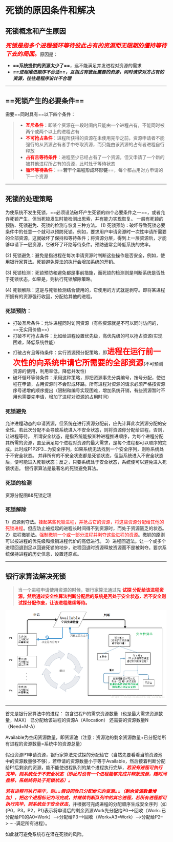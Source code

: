 # 死锁的原因条件和解决

## 死锁概念和产生原因

<font color='red' size=4>***死锁是指多个进程循环等待彼此占有的资源而无限期的僵持等待下去的局面。***</font>原因是：

- **==系统提供的资源太少了==**，远不能满足并发进程对资源的需求
- ***==进程推进顺序不合适==，互相占有彼此需要的资源，同时请求对方占有的资源，往往是程序设计不合理***

------



## ==死锁产生的必要条件==

需要==同时具有==以下四个条件：

> - <font color='red'>**互斥条件**</font>：即某个资源在一段时间内只能由一个进程占有，不能同时被两个或两个以上的进程占有
> - <font color='red'>**不可抢占条件**</font>：进程所获得的资源在未使用完毕之前，资源申请者不能强行的从资源占有者手中夺取资源，而只能由该资源的占有者进程自行释放
> - <font color='red'>**占有且等待条件**</font>：进程至少已经占有了一个资源，但又申请了一个新的被其他进程所占有的资源，此时处于等待状态
> - <font color='red'>**循环等待条件**</font>：==**若干个进程形成环形链**==，每个都占用对方申请的下一个资源

------



## 死锁的处理策略

为使系统不发生死锁，==必须设法破坏产生死锁的四个必要条件之一==，或者允许死锁产生，但当死锁发生时能检测出思索，并有能力实现恢复。
 一般有死锁的预防、死锁避免、死锁的检测与恢复三种方法。
 (1) 死锁预防：破坏导致死锁必要条件中的任意一个就可以预防死锁。例如，要求用户申请资源时一次性申请所需要的全部资源，这就破坏了保持和等待条件；将资源分层，得到上一层资源后，才能够申请下一层资源，它破坏了环路等待条件。预防通常会降低系统的效率。

(2) 死锁避免：避免是指进程在每次申请资源时判断这些操作是否安全，例如，使用银行家算法。死锁避免算法的执行会增加系统的开销。

(3) 死锁检测：死锁预防和避免都是事前措施，而死锁的检测则是判断系统是否处于死锁状态，如果是，则执行死锁解除策略。

(4) 死锁解除：这是与死锁检测结合使用的，它使用的方式就是剥夺。即将某进程所拥有的资源强行收回，分配给其他的进程。

### 死锁预防：

- 打破互斥条件：允许进程同时访问资源（有些资源就是不可以同时访问的，==无实用价值==）
- 打破不可抢占条件：比如给进程设置优先级，高优先级的可以抢占资源(实现困难，降低系统性能)
- 打破占有且等待条件：实行资源预分配策略，即<font color='red' size=5>**进程在运行前一次性的向系统申请它所需要的全部资源**</font>(不可预测资源的使用，利用率低，降低并发性)
- 破坏循环等待条件：采用这种策略，即把资源事先分类编号，按号分配，使进程在申请，占用资源时不会形成环路。所有进程对资源的请求必须严格按资源序号递增的顺序提出（限制和编号实现困难，增加系统开销，有些资源暂时不用也需要先申请，增加了进程对资源的占用时间）

### 死锁避免

允许进程动态的申请资源，但系统在进行资源分配前，应先计算此次资源分配的安全性。若此次分配不会导致系统进入不安全状态，则将资源你分配给进程，否则，让进程等待。
 所谓安全状态，是指系统能按某种进程推进顺序，为每个进程分配其所需的资源，直至满足每个进程对资源的最大需求，是每个进程都可以顺序的完成。此时成P1P2P3...为安全序列，如果系统无法找到一个安全序列，则称系统处于不安全状态。
 并非所有的不安全状态都是死锁状态，但当系统进入不安全状态后，便可能进入死锁状态；反之，只要系统处于安全状态，系统便可以避免进入死锁状态。
 银行家算法是最著名的死锁避免算法。

### 死锁的检测

资源分配图&&死锁定理

### 死锁解除

1）资源剥夺法。<font color='red'>挂起某些死锁进程，并抢占它的资源，将这些资源分配给其他的死锁进程</font>。但应防止被挂起的进程长时间得不到资源时，而处于资源匮乏的状态。
 2）进程撤销法。<font color='red'>强制撤销一个或一部分进程并剥夺这些进程的资源</font>。撤销的原则可以按进程的优先级和撤销进程代价的高低进行。
 3）进程回退法。让一个或多个进程回退到足以回避死锁的地步，进程回退时资源释放资源而不是被剥夺。要求系统保持进程的历史信息，设置还原点。

------

## 银行家算法解决死锁

> 当一个进程申请使用资源的时候，银行家算法通过先<font color='red'> **试探 分配给该进程资源，然后通过安全性算法判断分配后的系统是否处于安全状态，若不安全则试探分配作废，让该进程继续等待。**</font>

![这里写图片描述](../PicSource/70.png)

------

首先是银行家算法中的进程：
包含进程Pi的需求资源数量（也是最大需求资源数量，MAX）
已分配给该进程的资源A（Allocation）
还需要的资源数量N（Need=M-A）

Available为空闲资源数量，即资源池（注意：资源池的剩余资源数量+已分配给所有进程的资源数量=系统中的资源总量）

假设资源P1申请资源，银行家算法先试探的分配给它（当然先要看看当前资源池中的资源数量够不够），若申请的资源数量小于等于Available，然后接着判断分配给P1后剩余的资源，能不能使进程队列的某个进程执行完毕，<font color='red'>***若没有进程可执行完毕，则系统处于不安全状态（即此时没有一个进程能够完成并释放资源，随时间推移，系统终将处于死锁状态）。***</font>

<font color='red'>***若有进程可执行完毕，则==假设回收已分配给它的资源==（剩余资源数量增加），把这个进程标记为可完成，并继续判断队列中的其它进程，若所有进程都可执行完毕，则系统处于安全状态***</font>，并根据可完成进程的分配顺序生成安全序列（如{P0，P3，P2，P1}表示将申请后的剩余资源Work先分配给P0–>回收（Work+已分配给P0的A0=Work）–>分配给P3–>回收（Work+A3=Work）–>分配给P2–>······满足所有进程）。

如此就可避免系统存在潜在死锁的风险。

